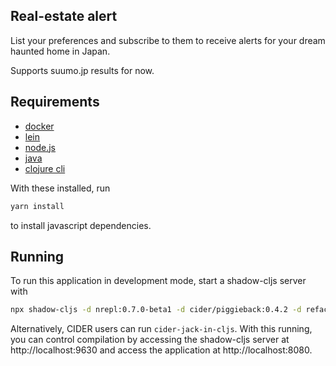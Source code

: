 ## Real-estate alert

List your preferences and subscribe to them to receive alerts for your dream haunted home in Japan.

Supports suumo.jp results for now.

## Requirements

- [docker](https://docs.docker.com/engine/install)
- [lein](https://leiningen.org/#install)
- [node.js](https://docs.npmjs.com/downloading-and-installing-node-js-and-npm)
- [java](https://adoptopenjdk.net/)
- [clojure cli](https://clojure.org/guides/getting_started)

With these installed, run
```bash
yarn install
```

to install javascript dependencies.

## Running

To run this application in development mode, start a shadow-cljs server with
```bash
npx shadow-cljs -d nrepl:0.7.0-beta1 -d cider/piggieback:0.4.2 -d refactor-nrepl:2.5.0 -d cider/cider-nrepl:0.25.0-SNAPSHOT server
```

Alternatively, CIDER users can run `cider-jack-in-cljs`. With this running, you can control compilation by accessing the shadow-cljs server at http://localhost:9630 and access the application at http://localhost:8080.
